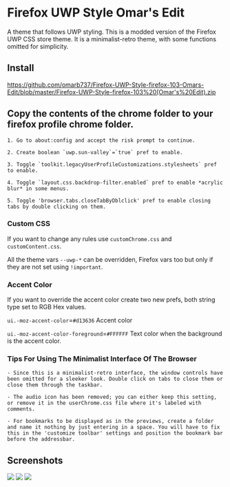 # Firefox UWP Style Omar's Edit

A theme that follows UWP styling. This is a modded version of the Firefox UWP CSS store theme. It is a minimalist-retro theme, with some functions omitted for simplicity.


## Install

https://github.com/omarb737/Firefox-UWP-Style-firefox-103-Omars-Edit/blob/master/Firefox-UWP-Style-firefox-103%20(Omar's%20Edit).zip

## Copy the contents of the chrome folder to your firefox profile chrome folder.

	1. Go to about:config and accept the risk prompt to continue.
	
	2. Create boolean `uwp.sun-valley`=`true` pref to enable.
	 	
	3. Toggle `toolkit.legacyUserProfileCustomizations.stylesheets` pref to enable.
	
	4. Toggle `layout.css.backdrop-filter.enabled` pref to enable *acrylic blur* in some menus.

	5. Toggle 'browser.tabs.closeTabByDblclick' pref to enable closing tabs by double clicking on them.
	

### Custom CSS

If you want to change any rules use `customChrome.css` and `customContent.css`.

All the theme vars `--uwp-*` can be overridden, Firefox vars too but only if they are not set using `!important`.

### Accent Color

If you want to override the accent color create two new prefs, both string type set to RGB Hex values.

`ui.-moz-accent-color`=`#d13636` Accent color

`ui.-moz-accent-color-foreground`=`#FFFFFF` Text color when the background is the accent color.

### Tips For Using The Minimalist Interface Of The Browser

	- Since this is a minimalist-retro interface, the window controls have been omitted for a sleeker look. Double click on tabs to close them or close them through the taskbar.
	
	- The audio icon has been removed; you can either keep this setting, or remove it in the userChrome.css file where it's labeled with comments.

	- For bookmarks to be displayed as in the previews, create a folder and name it nothing by just entering in a space. You will have to fix this in the 'customize toolbar' settings and position the bookmark bar before the addressbar.


## Screenshots

<picture>
  <img src="https://i.imgur.com/fC6V4vJ.png">
</picture>
<picture>
  <img src="https://i.imgur.com/QzgKM27.png">
</picture>
<picture>
  <img src="https://i.imgur.com/mCwP6i4.png">
</picture>
	



